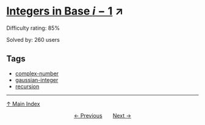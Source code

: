 # [Integers in Base $i-1$](https://projecteuler.net/problem=508) ↗️

Difficulty rating: 85%

Solved by: 260 users
## Tags

- [complex-number](../tags/complex-number.md)
- [gaussian-integer](../tags/gaussian-integer.md)
- [recursion](../tags/recursion.md)



---

[↑ Main Index](../README.md)


<div align=center><a href='507.md'>← Previous</a> &nbsp;&nbsp; &nbsp;&nbsp;  <a href='509.md'>Next →</a></div>
